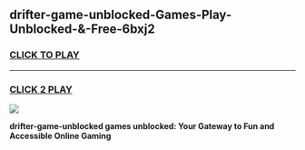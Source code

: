 
## drifter-game-unblocked-Games-Play-Unblocked-&-Free-6bxj2
<h3>
<a href="https://premium76.site?title=drifter-game-unblocked&ref=24A">CLICK TO PLAY</a></h3>
<hr>

<h3>
<a href="https://premium76.site?title=drifter-game-unblocked&ref=24A">CLICK 2 PLAY</a>
  
</h3>

<a href="https://premium76.site?title=drifter-game-unblocked&ref=24A"><img src="https://clearcache.store/games.png"></a>


**drifter-game-unblocked games unblocked: Your Gateway to Fun and Accessible Online Gaming**
